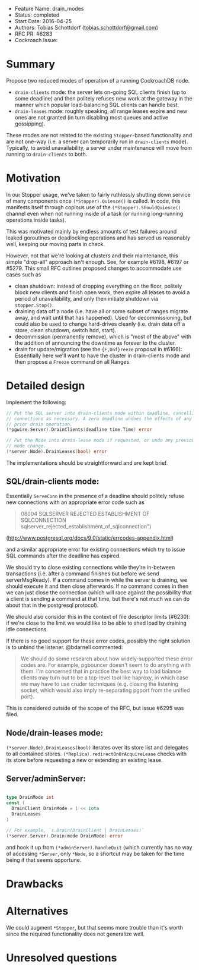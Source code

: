 - Feature Name: drain_modes
- Status: completed
- Start Date: 2016-04-25
- Authors: Tobias Schottdorf (tobias.schottdorf@gmail.com)
- RFC PR: #6283
- Cockroach Issue:


# Summary

Propose two reduced modes of operation of a running CockroachDB node.

* `drain-clients` mode: the server lets on-going SQL clients finish (up to some
  deadline) and then politely refuses new work at the gateway in the manner
  which popular load-balancing SQL clients can handle best.
* `drain-leases` mode: roughly speaking, all range leases expire and new
  ones are not granted (in turn disabling most queues and active gossipping).

These modes are not related to the existing `Stopper`-based functionality and
are not one-way (i.e. a server can temporarily run in `drain-clients` mode).
Typically, to avoid unavailability, a server under maintenance will move from
running to `drain-clients` to both.

# Motivation

In our Stopper usage, we've taken to fairly ruthlessly shutting down service of
many components once `(*Stopper).Quiesce()` is called. In code, this manifests
itself through copious use of the `(*Stopper).ShouldQuiesce()` channel even when
not running inside of a task (or running long-running operations inside tasks).

This was motivated mainly by endless amounts of test failures around leaked
goroutines or deadlocking operations and has served us reasonably well, keeping
our moving parts in check.

However, not that we're looking at clusters and their maintenance, this simple
"drop-all" approach isn't enough. See, for example #6198, #6197 or #5279. This
small RFC outlines proposed changes to accommodate use cases such as

* clean shutdown: instead of dropping everything on the floor, politely block
  new clients and finish open work, then expire all leases to avoid a period
  of unavailability, and only then initiate shutdown via `stopper.Stop()`.
* draining data off a node (i.e. have all or some subset of ranges migrate
  away, and wait until that has happened).
  Used for decommissioning, but could also be used to change hard-drives
  cleanly (i.e. drain data off a store, clean shutdown, switch hdd, start).
* decommission (permanently remove), which is "most of the above" with the
  addition of announcing the downtime as forever to the cluster.
* drain for update/migration (see the `{F,Unf}reeze` proposal in #6166):
  Essentially here we'll want to have the cluster in drain-clients mode and then
  propose a `Freeze` command on all Ranges.


# Detailed design

Implement the following:

```go
// Put the SQL server into drain-clients mode within deadline, cancelling
// connections as necessary. A zero deadline undoes the effects of any
// prior drain operation.
(*pgwire.Server).DrainClients(deadline time.Time) error

// Put the Node into drain-lease mode if requested, or undo any previous
// mode change.
(*server.Node).DrainLeases(bool) error
```

The implementations should be straightforward and are kept brief.

## SQL/drain-clients mode:

Essentially `ServeConn` in the presence of a deadline should politely refuse
new connections with an appropriate error code such as

> 08004  SQLSERVER REJECTED ESTABLISHMENT OF SQLCONNECTION
> sqlserver_rejected_establishment_of_sqlconnection")

(http://www.postgresql.org/docs/9.0/static/errcodes-appendix.html)

and a similar appropriate error for existing connections which try to issue
SQL commands after the deadline has expired.

We should try to close existing connections while they're in-between
transactions (i.e. after a command finishes but before we send serverMsgReady).
If a command comes in while the server is draining, we should execute it and
then close afterwards. If no command comes in then we can just close the
connection (which will race against the possibility that a client is sending a
command at that time, but there's not much we can do about that in the
postgresql protocol).

We should also consider this in the context of file descriptor limits (#6230):
if we're close to the limit we would like to be able to shed load by draining
idle connections.

If there is no good support for these error codes, possibly the right solution
is to unbind the listener. @bdarnell commented:

> We should do some research about how widely-supported these error codes are.
For example, pgbouncer doesn't seem to do anything with them. I'm concerned
that in practice the best way to load balance clients may turn out to be a
tcp-level tool like haproxy, in which case we may have to use cruder techniques
(e.g. closing the listening socket, which would also imply re-separating pgport
from the unified port).

This is considered outside of the scope of the RFC, but issue #6295 was filed.

## Node/drain-leases mode:

`(*server.Node).DrainLeases(bool)` iterates over its store list and delegates
to all contained stores. `(*Replica).redirectOnOrAcquireLease` checks
with its store before requesting a new or extending an existing lease.

## Server/adminServer:

```go

type DrainMode int
const (
  DrainClient DrainMode = 1 << iota
  DrainLeases
)

// For example, `s.Drain(DrainClient | DrainLeases)`
(*server.Server).Drain(mode DrainMode) error
```

and hook it up from `(*adminServer).handleQuit` (which currently has no way of
accessing `*Server`, only `*Node`, so a shortcut may be taken for the time
being if that seems opportune.

# Drawbacks

# Alternatives

We could augment `*Stopper`, but that seems more trouble than it's worth since
the required functionality does not generalize well.

# Unresolved questions
